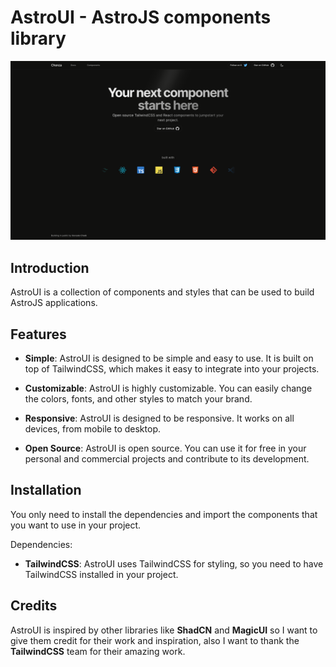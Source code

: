 # AstroUI - AstroJS components library

![chonza preview](./public/images/hero-img.png)

## Introduction

AstroUI is a collection of components and styles that can be used to build AstroJS applications.

## Features

- **Simple**: AstroUI is designed to be simple and easy to use. It is built on top of TailwindCSS, which makes it easy to integrate into your projects.

- **Customizable**: AstroUI is highly customizable. You can easily change the colors, fonts, and other styles to match your brand.

- **Responsive**: AstroUI is designed to be responsive. It works on all devices, from mobile to desktop.

- **Open Source**: AstroUI is open source. You can use it for free in your personal and commercial projects and contribute to its development.

## Installation

You only need to install the dependencies and import the components that you want to use in your project.

Dependencies:

- **TailwindCSS**: AstroUI uses TailwindCSS for styling, so you need to have TailwindCSS installed in your project.

## Credits

AstroUI is inspired by other libraries like **ShadCN** and **MagicUI** so I want to give them credit for their work and inspiration, also I want to thank the **TailwindCSS** team for their amazing work.
